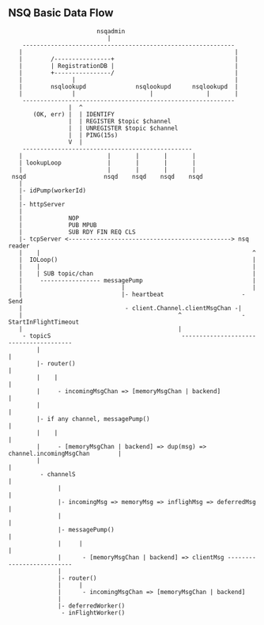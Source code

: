 ## NSQ Basic Data Flow


                             nsqadmin
                                |
        ------------------------------------------------------------
       |                                                            |
       |        /----------------+                                  |
       |        | RegistrationDB |                                  |
       |        +----------------/                                  |
       |              |                                             |
       |        nsqlookupd              nsqlookupd      nsqlookupd  |
       |              |                     |               |       |
        ------------------------------------------------------------
                     |  ^
           (OK, err) |  | IDENTIFY
                     |  | REGISTER $topic $channel
                     |  | UNREGISTER $topic $channel
                     |  | PING(15s)
                     V  |       
        ------------------------------------------------
       |                        |       |       |       |
       | lookupLoop             |       |       |       |
       |                        |       |       |       |
     nsqd                      nsqd    nsqd    nsqd    nsqd
       |                                     
       |- idPump(workerId)                  
       |                                   
       |- httpServer
       |
       |             NOP
       |             PUB MPUB
       |             SUB RDY FIN REQ CLS
       |- tcpServer <----------------------------------------------> nsq reader
       |    |                                                            ^
       |  IOLoop()                                                       |
       |    |                                                            |
       |    | SUB topic/chan                                             |
       |     ----------------- messagePump                               |
       |                            |                                    |
       |                            |- heartbeat                      - Send
       |                             - client.Channel.clientMsgChan -|
       |                                            ^                 - StartInFlightTimeout
       |                                            |
        - topicS                                     ---------------------------------------
            |                                                                               |
            |- router()                                                                     |
            |    |                                                                          |
            |     - incomingMsgChan => [memoryMsgChan | backend]                            |
            |                                                                               |
            |- if any channel, messagePump()                                                |
            |    |                                                                          |
            |     - [memoryMsgChan | backend] => dup(msg) => channel.incomingMsgChan        |
            |                                                                               |
             - channelS                                                                     |
                  |                                                                         |
                  |- incomingMsg => memoryMsg => inflighMsg => deferredMsg                  |
                  |                                                                         |
                  |- messagePump()                                                          |
                  |     |                                                                   |
                  |      - [memoryMsgChan | backend] => clientMsg --------------------------
                  |
                  |- router()
                  |     |
                  |      - incomingMsgChan => [memoryMsgChan | backend]
                  |
                  |- deferredWorker()
                   - inFlightWorker()


